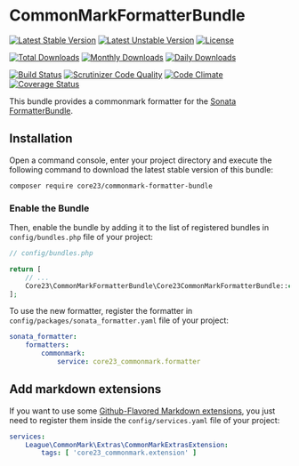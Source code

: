 CommonMarkFormatterBundle
=========================


[![Latest Stable Version](https://poser.pugx.org/core23/commonmark-formatter-bundle/v/stable)](https://packagist.org/packages/core23/commonmark-formatter-bundle)
[![Latest Unstable Version](https://poser.pugx.org/core23/commonmark-formatter-bundle/v/unstable)](https://packagist.org/packages/core23/commonmark-formatter-bundle)
[![License](https://poser.pugx.org/core23/commonmark-formatter-bundle/license)](https://packagist.org/packages/core23/commonmark-formatter-bundle)

[![Total Downloads](https://poser.pugx.org/core23/commonmark-formatter-bundle/downloads)](https://packagist.org/packages/core23/commonmark-formatter-bundle)
[![Monthly Downloads](https://poser.pugx.org/core23/commonmark-formatter-bundle/d/monthly)](https://packagist.org/packages/core23/commonmark-formatter-bundle)
[![Daily Downloads](https://poser.pugx.org/core23/commonmark-formatter-bundle/d/daily)](https://packagist.org/packages/core23/commonmark-formatter-bundle)

[![Build Status](https://travis-ci.org/core23/CommonMarkFormatterBundle.svg)](https://travis-ci.org/core23/CommonMarkFormatterBundle)
[![Scrutinizer Code Quality](https://scrutinizer-ci.com/g/core23/CommonMarkFormatterBundle/badges/quality-score.png?b=master)](https://scrutinizer-ci.com/g/core23/CommonMarkFormatterBundle)
[![Code Climate](https://codeclimate.com/github/core23/CommonMarkFormatterBundle/badges/gpa.svg)](https://codeclimate.com/github/core23/CommonMarkFormatterBundle)
[![Coverage Status](https://coveralls.io/repos/core23/CommonMarkFormatterBundle/badge.svg)](https://coveralls.io/r/core23/CommonMarkFormatterBundle)

This bundle provides a commonmark formatter for the [Sonata FormatterBundle].

## Installation

Open a command console, enter your project directory and execute the following command to download the latest stable version of this bundle:

```
composer require core23/commonmark-formatter-bundle
```

### Enable the Bundle

Then, enable the bundle by adding it to the list of registered bundles in `config/bundles.php` file of your project:

```php
// config/bundles.php

return [
    // ...
    Core23\CommonMarkFormatterBundle\Core23CommonMarkFormatterBundle::class => ['all' => true],
];
```

To use the new formatter, register the formatter in `config/packages/sonata_formatter.yaml` file of your project:

```yaml
sonata_formatter:
    formatters:
        commonmark:
            service: core23_commonmark.formatter
```

## Add markdown extensions

If you want to use some [Github-Flavored Markdown extensions](https://github.com/thephpleague/commonmark-extras), you just need to register them inside the `config/services.yaml` file of your project:

```yaml
services:
    League\CommonMark\Extras\CommonMarkExtrasExtension:
        tags: [ 'core23_commonmark.extension' ]
```

[Sonata FormatterBundle]: https://github.com/sonata-project/SonataFormatterBundle
